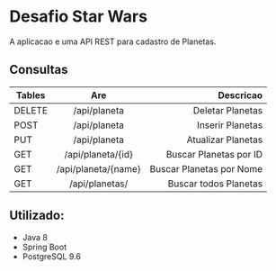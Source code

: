 
<h1>Desafio Star Wars</h1>
A aplicacao e uma API REST para cadastro de Planetas.</h4><br>

<h2>Consultas</h2>

| Tables        | Are                    | Descricao                |
| ------------- |:-------------:         | -----:                   |
| DELETE        | /api/planeta           | Deletar Planetas         |
| POST          | /api/planeta           | Inserir Planetas         |
| PUT           | /api/planeta           | Atualizar Planetas       |
| GET           | /api/planeta/{id}      | Buscar Planetas por ID   |
| GET           | /api/planeta/{name}    | Buscar Planetas por Nome |
| GET           | /api/planetas/         | Buscar todos Planetas    |

<h2>Utilizado:</h2>

- Java 8<br>
- Spring Boot<br> 
- PostgreSQL 9.6<br>
